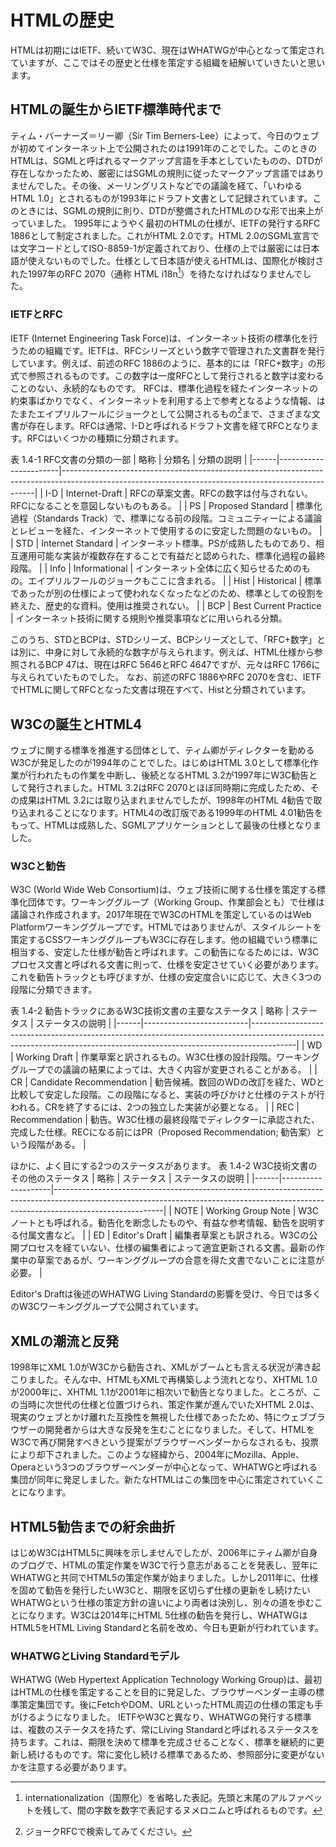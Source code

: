 <!-- ch1-4_test.md.txt (4ページ、3000～4600字想定) -->
# HTMLの歴史
HTMLは初期にはIETF、続いてW3C、現在はWHATWGが中心となって策定されていますが、ここではその歴史と仕様を策定する組織を紐解いていきたいと思います。
## HTMLの誕生からIETF標準時代まで
ティム・バーナーズ＝リー卿（Sir Tim Berners-Lee）によって、今日のウェブが初めてインターネット上で公開されたのは1991年のことでした。このときのHTMLは、SGMLと呼ばれるマークアップ言語を手本としていたものの、DTDが存在しなかったため、厳密にはSGMLの規則に従ったマークアップ言語ではありませんでした。その後、メーリングリストなどでの議論を経て、「いわゆるHTML 1.0」とされるものが1993年にドラフト文書として記録されています。このときには、SGMLの規則に則り、DTDが整備されたHTMLのひな形で出来上がっていました。
1995年にようやく最初のHTMLの仕様が、IETFの発行するRFC 1886として制定されました。これがHTML 2.0です。HTML 2.0のSGML宣言では文字コードとしてISO-8859-1が定義されており、仕様の上では厳密には日本語が使えないものでした。仕様として日本語が使えるHTMLは、国際化が検討された1997年のRFC 2070（通称 HTML i18n[^1]）を待たなければなりませんでした。
### IETFとRFC
IETF (Internet Engineering Task Force)は、インターネット技術の標準化を行うための組織です。IETFは、RFCシリーズという数字で管理された文書群を発行しています。例えば、前述のRFC 1886のように、基本的には「RFC+数字」の形式で参照されるものです。この数字は一度RFCとして発行されると数字は変わることのない、永続的なものです。
RFCは、標準化過程を経たインターネットの約束事ばかりでなく、インターネットを利用する上で参考となるような情報、はたまたエイプリルフールにジョークとして公開されるもの[^2]まで、さまざまな文書が存在します。RFCは通常、I-Dと呼ばれるドラフト文書を経てRFCとなります。RFCはいくつかの種類に分類されます。

表 1.4-1 RFC文書の分類の一部
| 略称 | 分類名                | 分類の説明                                                                                                                                          |
|------|-----------------------|-----------------------------------------------------------------------------------------------------------------------------------------------------|
| I-D  | Internet-Draft        | RFCの草案文書。RFCの数字は付与されない。RFCになることを意図しないものもある。                                                                       |
| PS   | Proposed Standard     | 標準化過程（Standards Track）で、標準になる前の段階。コミュニティーによる議論とレビューを経た、インターネットで使用するのに安定した問題のないもの。 |
| STD  | Internet Standard     | インターネット標準。PSが成熟したものであり、相互運用可能な実装が複数存在することで有益だと認められた、標準化過程の最終段階。                        |
| Info | Informational         | インターネット全体に広く知らせるためのもの。エイプリルフールのジョークもここに含まれる。                                                            |
| Hist | Historical            | 標準であったが別の仕様によって使われなくなったなどのため、標準としての役割を終えた、歴史的な資料。使用は推奨されない。                              |
| BCP  | Best Current Practice | インターネット技術に関する規則や推奨事項などに用いられる分類。    

このうち、STDとBCPは、STDシリーズ、BCPシリーズとして、「RFC+数字」とは別に、中身に対して永続的な数字が与えられます。例えば、HTML仕様から参照されるBCP 47は、現在はRFC 5646とRFC 4647ですが、元々はRFC 1766に与えられていたものでした。
なお、前述のRFC 1886やRFC 2070を含む、IETFでHTMLに関してRFCとなった文書は現在すべて、Histと分類されています。

## W3Cの誕生とHTML4
ウェブに関する標準を推進する団体として、ティム卿がディレクターを勤めるW3Cが発足したのが1994年のことでした。はじめはHTML 3.0として標準化作業が行われたもの作業を中断し、後続となるHTML 3.2が1997年にW3C勧告として発行されました。HTML 3.2はRFC 2070とほぼ同時期に完成したため、その成果はHTML 3.2には取り込まれませんでしたが、1998年のHTML 4勧告で取り込まれることになります。HTML4の改訂版である1999年のHTML 4.01勧告をもって、HTMLは成熟した、SGMLアプリケーションとして最後の仕様となりました。

### W3Cと勧告
W3C (World Wide Web Consortium)は、ウェブ技術に関する仕様を策定する標準化団体です。ワーキンググループ（Working Group、作業部会とも）で仕様は議論され作成されます。2017年現在でW3CのHTMLを策定しているのはWeb Platformワーキンググループです。HTMLではありませんが、スタイルシートを策定するCSSワーキンググループもW3Cに存在します。他の組織でいう標準に相当する、安定した仕様が勧告と呼ばれます。この勧告になるためには、W3Cプロセス文書と呼ばれる文書に則って、仕様を安定させていく必要があります。これを勧告トラックとも呼びますが、仕様の安定度合いに応じて、大きく3つの段階に分類できます。

表 1.4-2 勧告トラックにあるW3C技術文書の主要なステータス
| 略称 | ステータス               | ステータスの説明                                                                                                                                                      |
|------|--------------------------|-----------------------------------------------------------------------------------------------------------------------------------------------------------------------|
| WD   | Working Draft            | 作業草案と訳されるもの。W3C仕様の設計段階。ワーキンググループでの議論の結果によっては、大きく内容が変更されることがある。                                             |
| CR   | Candidate Recommendation | 勧告候補。数回のWDの改訂を経た、WDと比較して安定した段階。この段階になると、実装の呼びかけと仕様のテストが行われる。CRを終了するには、2つの独立した実装が必要となる。 |
| REC  | Recommendation           | 勧告。W3C仕様の最終段階でディレクターに承認された、完成した仕様。RECになる前にはPR（Proposed Recommendation; 勧告案）という段階がある。                               |

ほかに、よく目にする2つのステータスがあります。
表 1.4-2 W3C技術文書のその他のステータス
| 略称 | ステータス         | ステータスの説明                                                                                                                                                                      |
|------|--------------------|---------------------------------------------------------------------------------------------------------------------------------------------------------------------------------------|
| NOTE | Working Group Note | W3Cノートとも呼ばれる。勧告化を断念したものや、有益な参考情報、勧告を説明する付属文書など。                                                                                           |
| ED   | Editor's Draft     | 編集者草案とも訳される。W3Cの公開プロセスを経ていない、仕様の編集者によって適宜更新される文書。最新の作業中の草案であるが、ワーキンググループの合意を得た文書でないことに注意が必要。 |

Editor's Draftは後述のWHATWG Living Standardの影響を受け、今日では多くのW3Cワーキンググループで公開されています。

## XMLの潮流と反発
1998年にXML 1.0がW3Cから勧告され、XMLがブームとも言える状況が沸き起こりました。そんな中、HTMLもXMLで再構築しよう流れとなり、XHTML 1.0が2000年に、XHTML 1.1が2001年に相次いで勧告となりました。ところが、この当時に次世代の仕様と位置づけられ、策定作業が進んでいたXHTML 2.0は、現実のウェブとかけ離れた互換性を無視した仕様であったため、特にウェブブラウザーの開発者からは大きな反発を生むことになりました。そして、HTMLをW3Cで再び開発すべきという提案がブラウザーベンダーからなされるも、投票により却下されました。このような経緯から、2004年にMozilla、Apple、Operaという3つのブラウザーベンダーが中心となって、WHATWGと呼ばれる集団が同年に発足しました。新たなHTMLはこの集団を中心に策定されていくことになります。

## HTML5勧告までの紆余曲折
はじめW3CはHTML5に興味を示しませんでしたが、2006年にティム卿が自身のブログで、HTMLの策定作業をW3Cで行う意志があることを発表し、翌年にWHATWGと共同でHTML5の策定作業が始まりました。しかし2011年に、仕様を固めて勧告を発行したいW3Cと、期限を区切らず仕様の更新をし続けたいWHATWGという仕様の策定方針の違いにより両者は決別し、別々の道を歩むことになります。W3Cは2014年にHTML 5仕様の勧告を発行し、WHATWGはHTML5をHTML Living Standardと名前を改め、今日も更新が行われています。

### WHATWGとLiving Standardモデル
WHATWG (Web Hypertext Application Technology Working Group)は、最初はHTMLの仕様を策定することを目的に発足した、ブラウザーベンダー主導の標準策定集団です。後にFetchやDOM、URLといったHTML周辺の仕様の策定も手がけるようになりました。
IETFやW3Cと異なり、WHATWGの発行する標準は、複数のステータスを持たず、常にLiving Standardと呼ばれるステータスを持ちます。これは、期限を決めて標準を完成させることなく、標準を継続的に更新し続けるものです。常に変化し続ける標準であるため、参照部分に変更がないかを注意する必要があります。


[^1]: internationalization（国際化）を省略した表記。先頭と末尾のアルファベットを残して、間の字数を数字で表記するヌメロニムと呼ばれるものです。
[^2]: ジョークRFCで検索してみてください。